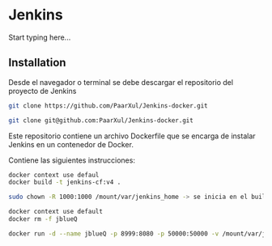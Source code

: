 # Jenkins

Start typing here...

## Installation

Desde el navegador o terminal se debe descargar el repositorio del proyecto de Jenkins

```bash
git clone https://github.com/PaarXul/Jenkins-docker.git

git clone git@github.com:PaarXul/Jenkins-docker.git

```
Este repositorio contiene un archivo Dockerfile que se encarga de instalar Jenkins en un contenedor de Docker.

Contiene las siguientes instrucciones:

```BASH
docker context use defaul
docker build -t jenkins-cf:v4 .
```

```bash
sudo chown -R 1000:1000 /mount/var/jenkins_home -> se inicia en el build.sh

docker context use default
docker rm -f jblueQ

docker run -d --name jblueQ -p 8999:8080 -p 50000:50000 -v /mount/var/jenkins_home:/var/jenkins_home jenkins-cf:v4
```

